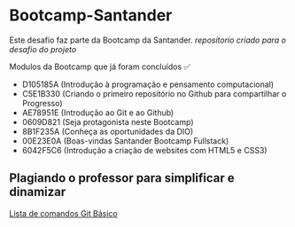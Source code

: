 # Bootcamp-Santander
Este desafio faz parte da Bootcamp da Santander.
_repositorio criado para o desafio do projeto_

Modulos da Bootcamp que já foram concluídos :white_check_mark:
- D105185A (Introdução à programação e pensamento computacional)
- C5E1B330 (Criando o primeiro repositório no Github para compartilhar o Progresso)
- AE78951E (Introdução ao Git e ao Github)
- 0609D821 (Seja protagonista neste Bootcamp)
- 8B1F235A (Conheça as oportunidades da DIO)
- 00E23E0A (Boas-vindas Santander Bootcamp Fullstack)
- 6042F5C6 (Introdução a criação de websites com HTML5 e CSS3)

## Plagiando o professor para simplificar e dinamizar
[Lista de comandos Git Básico](https://comandosgit.github.io/)


